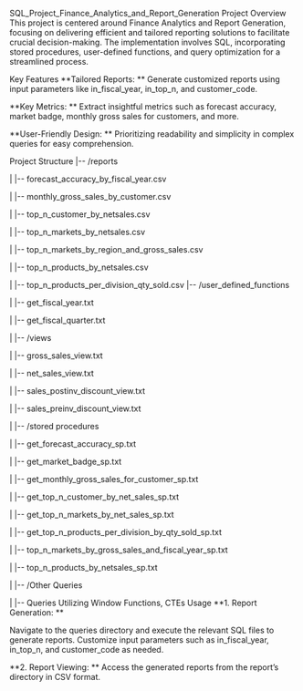 SQL_Project_Finance_Analytics_and_Report_Generation
Project Overview
This project is centered around Finance Analytics and Report Generation, focusing on delivering efficient and tailored reporting solutions to facilitate crucial decision-making. The implementation involves SQL, incorporating stored procedures, user-defined functions, and query optimization for a streamlined process.

Key Features
**Tailored Reports: ** Generate customized reports using input parameters like in_fiscal_year, in_top_n, and customer_code.

**Key Metrics: ** Extract insightful metrics such as forecast accuracy, market badge, monthly gross sales for customers, and more.

**User-Friendly Design: ** Prioritizing readability and simplicity in complex queries for easy comprehension.

Project Structure
|-- /reports

|   |-- forecast_accuracy_by_fiscal_year.csv  

|   |-- monthly_gross_sales_by_customer.csv

|   |-- top_n_customer_by_netsales.csv

|   |-- top_n_markets_by_netsales.csv

|   |-- top_n_markets_by_region_and_gross_sales.csv

|   |-- top_n_products_by_netsales.csv

|   |-- top_n_products_per_division_qty_sold.csv
|-- /user_defined_functions

|   |-- get_fiscal_year.txt

|   |-- get_fiscal_quarter.txt

|
|-- /views

|   |-- gross_sales_view.txt

|   |-- net_sales_view.txt

|   |-- sales_postinv_discount_view.txt

|   |-- sales_preinv_discount_view.txt

|
|-- /stored procedures

|   |-- get_forecast_accuracy_sp.txt

|   |-- get_market_badge_sp.txt

|   |-- get_monthly_gross_sales_for_customer_sp.txt

|   |-- get_top_n_customer_by_net_sales_sp.txt

|   |-- get_top_n_markets_by_net_sales_sp.txt

|   |-- get_top_n_products_per_division_by_qty_sold_sp.txt

|   |-- top_n_markets_by_gross_sales_and_fiscal_year_sp.txt

|   |-- top_n_products_by_netsales_sp.txt

|
|-- /Other Queries

|   |-- Queries Utilizing Window Functions, CTEs
Usage
**1. Report Generation: **

Navigate to the queries directory and execute the relevant SQL files to generate reports. Customize input parameters such as in_fiscal_year, in_top_n, and customer_code as needed.

**2. Report Viewing: ** Access the generated reports from the report’s directory in CSV format.
